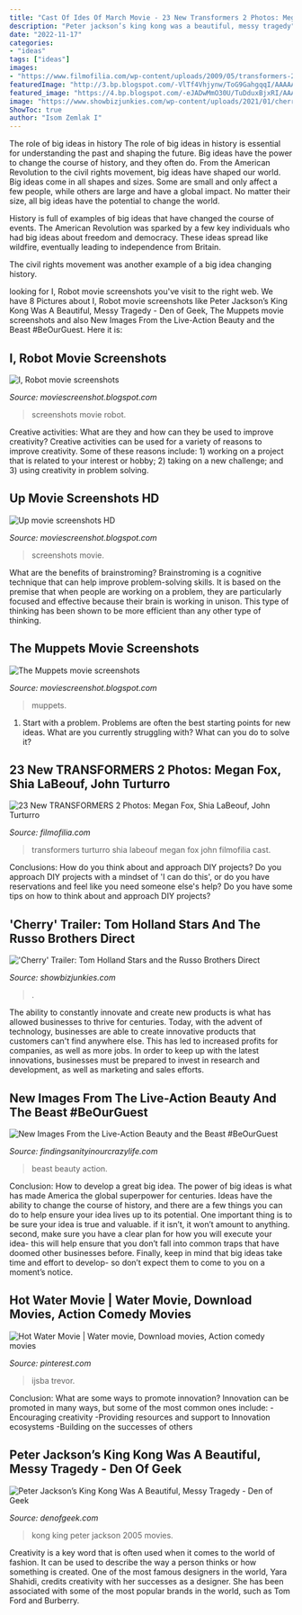 ```yaml
---
title: "Cast Of Ides Of March Movie - 23 New Transformers 2 Photos: Megan Fox, Shia Labeouf, John Turturro"
description: "Peter jackson’s king kong was a beautiful, messy tragedy"
date: "2022-11-17"
categories:
- "ideas"
tags: ["ideas"]
images:
- "https://www.filmofilia.com/wp-content/uploads/2009/05/transformers-2_07.jpg"
featuredImage: "http://3.bp.blogspot.com/-VlTf4Vhjynw/ToG9GahgqqI/AAAAAAAADY0/WuPjjotylwY/s1600/up-hd-movie-screenshots9.jpg"
featured_image: "https://4.bp.blogspot.com/-eJADwMmO30U/TuDduxBjxRI/AAAAAAAAEaw/k-ApI3MT8rY/s1600/muppets-movie-screenshots7.jpg"
image: "https://www.showbizjunkies.com/wp-content/uploads/2021/01/cherry-poster.jpg"
ShowToc: true
author: "Isom Zemlak I"
---
```



The role of big ideas in history
The role of big ideas in history is essential for understanding the past and shaping the future. Big ideas have the power to change the course of history, and they often do. From the American Revolution to the civil rights movement, big ideas have shaped our world.
Big ideas come in all shapes and sizes. Some are small and only affect a few people, while others are large and have a global impact. No matter their size, all big ideas have the potential to change the world.

History is full of examples of big ideas that have changed the course of events. The American Revolution was sparked by a few key individuals who had big ideas about freedom and democracy. These ideas spread like wildfire, eventually leading to independence from Britain.

The civil rights movement was another example of a big idea changing history.

	

		
looking for I, Robot movie screenshots you've visit to the right web. We have 8 Pictures about I, Robot movie screenshots like Peter Jackson’s King Kong Was A Beautiful, Messy Tragedy - Den of Geek, The Muppets movie screenshots and also New Images From the Live-Action Beauty and the Beast #BeOurGuest. Here it is:
		
    
## I, Robot Movie Screenshots

<img loading=lazy src="http://2.bp.blogspot.com/-tEDXzcFt7jc/T0eFTaBlCeI/AAAAAAAAEd4/T1bJTwo8YrE/s1600/i-robot-movie-screenshots11.jpg" onerror="this.onerror=null;this.src='https://tse1.mm.bing.net/th?id=OIP.e2OUgWqKqwHoj5i7RbHVOwHaDJ&amp;pid=15.1';" alt="I, Robot movie screenshots">

_Source: moviescreenshot.blogspot.com_

>screenshots movie robot. 

	

Creative activities: What are they and how can they be used to improve creativity?
Creative activities can be used for a variety of reasons to improve creativity. Some of these reasons include: 1) working on a project that is related to your interest or hobby; 2) taking on a new challenge; and 3) using creativity in problem solving.

    
## Up Movie Screenshots HD

<img loading=lazy src="http://3.bp.blogspot.com/-VlTf4Vhjynw/ToG9GahgqqI/AAAAAAAADY0/WuPjjotylwY/s1600/up-hd-movie-screenshots9.jpg" onerror="this.onerror=null;this.src='https://tse2.mm.bing.net/th?id=OIP.k8LZ9s9sXx8ahx8hQsaK4gHaEK&amp;pid=15.1';" alt="Up movie screenshots HD">

_Source: moviescreenshot.blogspot.com_

>screenshots movie. 

	

What are the benefits of brainstroming?
Brainstroming is a cognitive technique that can help improve problem-solving skills. It is based on the premise that when people are working on a problem, they are particularly focused and effective because their brain is working in unison. This type of thinking has been shown to be more efficient than any other type of thinking.

    
## The Muppets Movie Screenshots

<img loading=lazy src="https://4.bp.blogspot.com/-eJADwMmO30U/TuDduxBjxRI/AAAAAAAAEaw/k-ApI3MT8rY/s1600/muppets-movie-screenshots7.jpg" onerror="this.onerror=null;this.src='https://tse2.mm.bing.net/th?id=OIP.GFwBhskVqTGtI_U_72YTmwHaD9&amp;pid=15.1';" alt="The Muppets movie screenshots">

_Source: moviescreenshot.blogspot.com_

>muppets. 

	

1. Start with a problem. Problems are often the best starting points for new ideas. What are you currently struggling with? What can you do to solve it? 

    
## 23 New TRANSFORMERS 2 Photos: Megan Fox, Shia LaBeouf, John Turturro

<img loading=lazy src="https://www.filmofilia.com/wp-content/uploads/2009/05/transformers-2_07.jpg" onerror="this.onerror=null;this.src='https://tse2.mm.bing.net/th?id=OIP.sMKjcM9pNmO7JbfRuuIegwHaLI&amp;pid=15.1';" alt="23 New TRANSFORMERS 2 Photos: Megan Fox, Shia LaBeouf, John Turturro">

_Source: filmofilia.com_

>transformers turturro shia labeouf megan fox john filmofilia cast. 

	

Conclusions: How do you think about and approach DIY projects?
Do you approach DIY projects with a mindset of 'I can do this', or do you have reservations and feel like you need someone else's help? Do you have some tips on how to think about and approach DIY projects?

    
## &#039;Cherry&#039; Trailer: Tom Holland Stars And The Russo Brothers Direct

<img loading=lazy src="https://www.showbizjunkies.com/wp-content/uploads/2021/01/cherry-poster.jpg" onerror="this.onerror=null;this.src='https://tse3.mm.bing.net/th?id=OIP.VNf4Cdaej-w4umRdZCXWZgHaLH&amp;pid=15.1';" alt="&#039;Cherry&#039; Trailer: Tom Holland Stars and the Russo Brothers Direct">

_Source: showbizjunkies.com_

>. 

	

The ability to constantly innovate and create new products is what has allowed businesses to thrive for centuries. Today, with the advent of technology, businesses are able to create innovative products that customers can't find anywhere else. This has led to increased profits for companies, as well as more jobs. In order to keep up with the latest innovations, businesses must be prepared to invest in research and development, as well as marketing and sales efforts.

    
## New Images From The Live-Action Beauty And The Beast #BeOurGuest

<img loading=lazy src="https://findingsanityinourcrazylife.com/wp-content/uploads/2016/11/live-action-beauty-and-the-beast-film-image.jpg" onerror="this.onerror=null;this.src='https://tse2.mm.bing.net/th?id=OIP.xXA9y_3fOTl04EgGA5DilgHaJ3&amp;pid=15.1';" alt="New Images From the Live-Action Beauty and the Beast #BeOurGuest">

_Source: findingsanityinourcrazylife.com_

>beast beauty action. 

	

Conclusion: How to develop a great big idea.
The power of big ideas is what has made America the global superpower for centuries. Ideas have the ability to change the course of history, and there are a few things you can do to help ensure your idea lives up to its potential.
One important thing is to be sure your idea is true and valuable. if it isn’t, it won’t amount to anything. second, make sure you have a clear plan for how you will execute your idea- this will help ensure that you don’t fall into common traps that have doomed other businesses before. Finally, keep in mind that big ideas take time and effort to develop- so don’t expect them to come to you on a moment’s notice.

    
## Hot Water Movie | Water Movie, Download Movies, Action Comedy Movies

<img loading=lazy src="https://i.pinimg.com/736x/0e/02/44/0e0244c1477754b80b819c8d1e5b9a90.jpg" onerror="this.onerror=null;this.src='https://tse4.mm.bing.net/th?id=OIP.90RfoeMtRzK-sVnNGw4hjQHaLH&amp;pid=15.1';" alt="Hot Water Movie | Water movie, Download movies, Action comedy movies">

_Source: pinterest.com_

>ijsba trevor. 

	

Conclusion: What are some ways to promote innovation?
Innovation can be promoted in many ways, but some of the most common ones include: 
-Encouraging creativity 
-Providing resources and support to Innovation ecosystems 
-Building on the successes of others

    
## Peter Jackson’s King Kong Was A Beautiful, Messy Tragedy - Den Of Geek

<img loading=lazy src="https://www.denofgeek.com/wp-content/uploads/2017/03/king_kong_2005_peter_jackson_revisited.jpg?fit=1600%2C904" onerror="this.onerror=null;this.src='https://tse4.mm.bing.net/th?id=OIP.3x0P6lfP4t0n4coNZQsh-QHaEL&amp;pid=15.1';" alt="Peter Jackson’s King Kong Was A Beautiful, Messy Tragedy - Den of Geek">

_Source: denofgeek.com_

>kong king peter jackson 2005 movies. 

	

Creativity is a key word that is often used when it comes to the world of fashion. It can be used to describe the way a person thinks or how something is created. One of the most famous designers in the world, Yara Shahidi, credits creativity with her successes as a designer. She has been associated with some of the most popular brands in the world, such as Tom Ford and Burberry.

